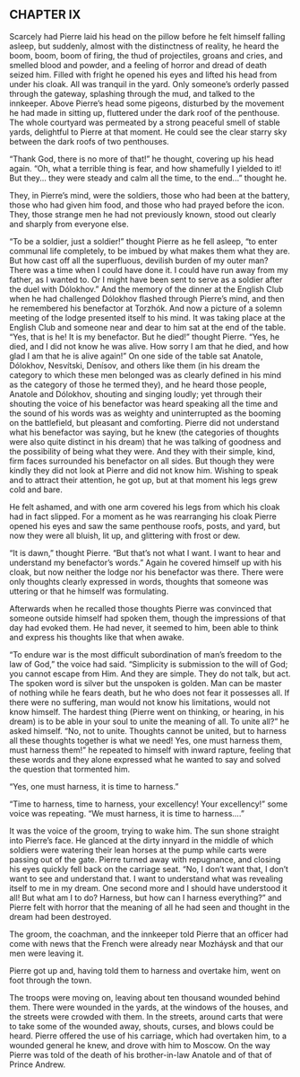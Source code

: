 ## CHAPTER IX

Scarcely had Pierre laid his head on the pillow before he felt himself
falling asleep, but suddenly, almost with the distinctness of reality,
he heard the boom, boom, boom of firing, the thud of projectiles, groans
and cries, and smelled blood and powder, and a feeling of horror and
dread of death seized him. Filled with fright he opened his eyes and
lifted his head from under his cloak. All was tranquil in the yard. Only
someone’s orderly passed through the gateway, splashing through the mud,
and talked to the innkeeper. Above Pierre’s head some pigeons, disturbed
by the movement he had made in sitting up, fluttered under the dark roof
of the penthouse. The whole courtyard was permeated by a strong peaceful
smell of stable yards, delightful to Pierre at that moment. He could see
the clear starry sky between the dark roofs of two penthouses.

“Thank God, there is no more of that!” he thought, covering up his head
again. “Oh, what a terrible thing is fear, and how shamefully I yielded
to it! But they... they were steady and calm all the time, to the
end...” thought he.

They, in Pierre’s mind, were the soldiers, those who had been at the
battery, those who had given him food, and those who had prayed before
the icon. They, those strange men he had not previously known, stood out
clearly and sharply from everyone else.

“To be a soldier, just a soldier!” thought Pierre as he fell asleep,
“to enter communal life completely, to be imbued by what makes them what
they are. But how cast off all the superfluous, devilish burden of my
outer man? There was a time when I could have done it. I could have run
away from my father, as I wanted to. Or I might have been sent to serve
as a soldier after the duel with Dólokhov.” And the memory of the dinner
at the English Club when he had challenged Dólokhov flashed through
Pierre’s mind, and then he remembered his benefactor at Torzhók. And now
a picture of a solemn meeting of the lodge presented itself to his mind.
It was taking place at the English Club and someone near and dear to him
sat at the end of the table. “Yes, that is he! It is my benefactor.
But he died!” thought Pierre. “Yes, he died, and I did not know he was
alive. How sorry I am that he died, and how glad I am that he is alive
again!” On one side of the table sat Anatole, Dólokhov, Nesvítski,
Denísov, and others like them (in his dream the category to which these
men belonged was as clearly defined in his mind as the category of
those he termed they), and he heard those people, Anatole and Dólokhov,
shouting and singing loudly; yet through their shouting the voice of his
benefactor was heard speaking all the time and the sound of his words
was as weighty and uninterrupted as the booming on the battlefield, but
pleasant and comforting. Pierre did not understand what his benefactor
was saying, but he knew (the categories of thoughts were also quite
distinct in his dream) that he was talking of goodness and the
possibility of being what they were. And they with their simple, kind,
firm faces surrounded his benefactor on all sides. But though they were
kindly they did not look at Pierre and did not know him. Wishing to
speak and to attract their attention, he got up, but at that moment his
legs grew cold and bare.

He felt ashamed, and with one arm covered his legs from which his cloak
had in fact slipped. For a moment as he was rearranging his cloak Pierre
opened his eyes and saw the same penthouse roofs, posts, and yard, but
now they were all bluish, lit up, and glittering with frost or dew.

“It is dawn,” thought Pierre. “But that’s not what I want. I want to
hear and understand my benefactor’s words.” Again he covered himself up
with his cloak, but now neither the lodge nor his benefactor was there.
There were only thoughts clearly expressed in words, thoughts that
someone was uttering or that he himself was formulating.

Afterwards when he recalled those thoughts Pierre was convinced that
someone outside himself had spoken them, though the impressions of that
day had evoked them. He had never, it seemed to him, been able to think
and express his thoughts like that when awake.

“To endure war is the most difficult subordination of man’s freedom to
the law of God,” the voice had said. “Simplicity is submission to the
will of God; you cannot escape from Him. And they are simple. They do
not talk, but act. The spoken word is silver but the unspoken is golden.
Man can be master of nothing while he fears death, but he who does not
fear it possesses all. If there were no suffering, man would not know
his limitations, would not know himself. The hardest thing (Pierre went
on thinking, or hearing, in his dream) is to be able in your soul to
unite the meaning of all. To unite all?” he asked himself. “No, not
to unite. Thoughts cannot be united, but to harness all these thoughts
together is what we need! Yes, one must harness them, must harness
them!” he repeated to himself with inward rapture, feeling that these
words and they alone expressed what he wanted to say and solved the
question that tormented him.

“Yes, one must harness, it is time to harness.”

“Time to harness, time to harness, your excellency! Your excellency!”
some voice was repeating. “We must harness, it is time to harness....”

It was the voice of the groom, trying to wake him. The sun shone
straight into Pierre’s face. He glanced at the dirty innyard in the
middle of which soldiers were watering their lean horses at the pump
while carts were passing out of the gate. Pierre turned away with
repugnance, and closing his eyes quickly fell back on the carriage seat.
“No, I don’t want that, I don’t want to see and understand that. I want
to understand what was revealing itself to me in my dream. One second
more and I should have understood it all! But what am I to do? Harness,
but how can I harness everything?” and Pierre felt with horror that the
meaning of all he had seen and thought in the dream had been destroyed.

The groom, the coachman, and the innkeeper told Pierre that an officer
had come with news that the French were already near Mozháysk and that
our men were leaving it.

Pierre got up and, having told them to harness and overtake him, went on
foot through the town.

The troops were moving on, leaving about ten thousand wounded behind
them. There were wounded in the yards, at the windows of the houses, and
the streets were crowded with them. In the streets, around carts that
were to take some of the wounded away, shouts, curses, and blows could
be heard. Pierre offered the use of his carriage, which had overtaken
him, to a wounded general he knew, and drove with him to Moscow. On the
way Pierre was told of the death of his brother-in-law Anatole and of
that of Prince Andrew.






